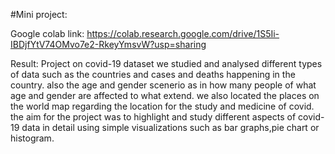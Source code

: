 #Mini project:

Google colab link: https://colab.research.google.com/drive/1S5Ii-IBDjfYtV74OMvo7e2-RkeyYmsvW?usp=sharing 

Result: Project on covid-19 dataset we studied and analysed different types of data such as the countries and cases and deaths happening in the country. also the age and gender scenerio as in how many people of what age and gender are affected to what extend. we also located the places on the world map regarding the location for the study and medicine of covid. the aim for the project was to highlight and study different aspects of covid-19 data in detail using simple visualizations such as bar graphs,pie chart or histogram.
